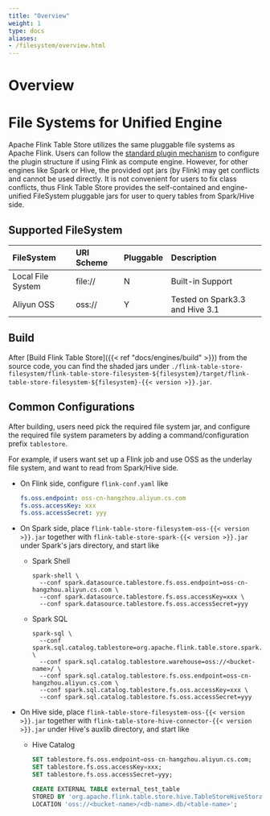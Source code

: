 ```yaml
---
title: "Overview"
weight: 1
type: docs
aliases:
- /filesystem/overview.html
---
```

<!--
Licensed to the Apache Software Foundation (ASF) under one
or more contributor license agreements.  See the NOTICE file
distributed with this work for additional information
regarding copyright ownership.  The ASF licenses this file
to you under the Apache License, Version 2.0 (the
"License"); you may not use this file except in compliance
with the License.  You may obtain a copy of the License at

  http://www.apache.org/licenses/LICENSE-2.0

Unless required by applicable law or agreed to in writing,
software distributed under the License is distributed on an
"AS IS" BASIS, WITHOUT WARRANTIES OR CONDITIONS OF ANY
KIND, either express or implied.  See the License for the
specific language governing permissions and limitations
under the License.
-->

# Overview

# File Systems for Unified Engine

Apache Flink Table Store utilizes the same pluggable file systems as Apache Flink. Users can follow the [standard plugin mechanism](https://nightlies.apache.org/flink/flink-docs-stable/docs/deployment/filesystems/plugins/) to configure the
plugin structure if using Flink as compute engine. However, for other engines like Spark or Hive, the provided opt jars (by Flink) may get conflicts and cannot be used directly.
It is not convenient for users to fix class conflicts, thus Flink Table Store provides the self-contained and engine-unified FileSystem pluggable jars for user
to query tables from Spark/Hive side.

## Supported FileSystem

| FileSystem        | URI Scheme       | Pluggable | Description                     |
|:------------------|:-----------------|-----------|:--------------------------------|
| Local File System | file://          | N         | Built-in Support                |
| Aliyun OSS        | oss://           | Y         | Tested on Spark3.3 and Hive 3.1 |

## Build
After [Build Flink Table Store]({{< ref "docs/engines/build" >}}) from the source code, you can find the shaded jars under
`./flink-table-store-filesystem/flink-table-store-filesystem-${filesystem}/target/flink-table-store-filesystem-${filesystem}-{{< version >}}.jar`.


## Common Configurations
After building, users need pick the required file system jar, and configure the required file system parameters by adding a command/configuration prefix `tablestore`.

For example, if users want set up a Flink job and use OSS as the underlay file system, and want to read from Spark/Hive side.

- On Flink side, configure `flink-conf.yaml` like
    ```yaml
    fs.oss.endpoint: oss-cn-hangzhou.aliyun.cs.com
    fs.oss.accessKey: xxx
    fs.oss.accessSecret: yyy
    ```

- On Spark side, place `flink-table-store-filesystem-oss-{{< version >}}.jar` together with `flink-table-store-spark-{{< version >}}.jar` under Spark's jars directory, and start like
  - Spark Shell
    ```shell
    spark-shell \ 
      --conf spark.datasource.tablestore.fs.oss.endpoint=oss-cn-hangzhou.aliyun.cs.com \
      --conf spark.datasource.tablestore.fs.oss.accessKey=xxx \
      --conf spark.datasource.tablestore.fs.oss.accessSecret=yyy
    ```
  - Spark SQL
  
    ```shell
    spark-sql \ 
      --conf spark.sql.catalog.tablestore=org.apache.flink.table.store.spark.SparkCatalog \
      --conf spark.sql.catalog.tablestore.warehouse=oss://<bucket-name>/ \
      --conf spark.sql.catalog.tablestore.fs.oss.endpoint=oss-cn-hangzhou.aliyun.cs.com \
      --conf spark.sql.catalog.tablestore.fs.oss.accessKey=xxx \
      --conf spark.sql.catalog.tablestore.fs.oss.accessSecret=yyy
    ```
- On Hive side, place `flink-table-store-filesystem-oss-{{< version >}}.jar` together with `flink-table-store-hive-connector-{{< version >}}.jar` under Hive's auxlib directory, and start like
  - Hive Catalog
    ```sql
    SET tablestore.fs.oss.endpoint=oss-cn-hangzhou.aliyun.cs.com;
    SET tablestore.fs.oss.accessKey=xxx;
    SET tablestore.fs.oss.accessSecret=yyy;

    CREATE EXTERNAL TABLE external_test_table
    STORED BY 'org.apache.flink.table.store.hive.TableStoreHiveStorageHandler'
    LOCATION 'oss://<bucket-name>/<db-name>.db/<table-name>';
    ```



